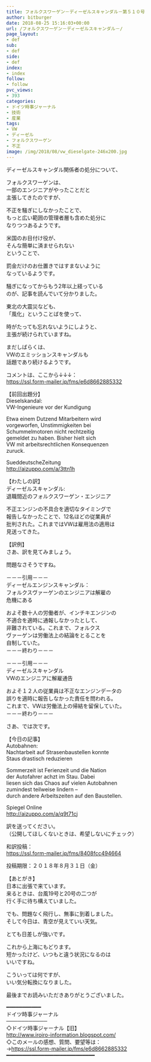 ```yaml
---
title: フォルクスワーゲン－ディーゼルスキャンダル－第５１０号
author: bitburger
date: 2018-08-25 15:16:03+00:00
url: /フォルクスワーゲン－ディーゼルスキャンダル－/
page_layout:
- def
sub:
- def
side:
- def
index:
- index
follow:
- follow
pvc_views:
- 393
categories:
- ドイツ時事ジャーナル
- 技術
- 産業
tags:
- VW
- ディーゼル
- フォルクスワーゲン
- 不正
image: /img/2018/08/vw_dieselgate-246x200.jpg
---
```

ディーゼルスキャンダル関係者の処分について、  
  
フォルクスワーゲンは、  
一部のエンジニアがやったことだと  
主張してきたのですが、  
  
不正を騒ぎにしなかったことで、  
もっと広い範囲の管理者層も含めた処分に  
なりつつあるようです。

米国のお目付け役が、  
そんな簡単に済ませられない  
ということで、  
  
罰金だけのお仕置きではすまないように  
なっているようです。

騒ぎになってからもう2年以上経っている  
のが、記事を読んでいて分かりました。  
  
東北の大震災なども、  
「風化」ということばを使って、  
  
時がたっても忘れないようにしようと、  
主張が続けられていますね。

まだしばらくは、  
VWのエミッションスキャンダルも  
話題であり続けるようです。

コメントは、ここから↓↓↓：  
<https://ssl.form-mailer.jp/fms/e6d8662885332>

【前回出題分】  
Dieselskandal:  
VW-Ingenieure vor der Kundigung  
  
Etwa einem Dutzend Mitarbeitern wird  
vorgeworfen, Unstimmigkeiten bei  
Schummelmotoren nicht rechtzeitig  
gemeldet zu haben. Bisher hielt sich  
VW mit arbeitsrechtlichen Konsequenzen  
zuruck.  
  
SueddeutscheZeitung  
<http://aizuppo.com/a/3ttn1h>

【わたしの訳】  
ディーゼルスキャンダル:  
退職間近のフォルクスワーゲン・エンジニア  
  
不正エンジンの不具合を適切なタイミングで  
報告しなかったことで、12名ほどの従業員が  
批判された。これまではVWは雇用法の適用は  
見送ってきた。

【訳例】  
さあ、訳を見てみましょう。  
  
問題なさそうですね。

－－－引用－－－  
ディーゼルエンジンスキャンダル：  
フォルクスヴァーゲンのエンジニアは解雇の  
危機にある  
  
およそ数十人の労働者が、インチキエンジンの  
不適合を適時に通報しなかったとして、  
非難されている。これまで、フォルクス  
ヴァーゲンは労働法上の結論をとることを  
自制していた。  
－－－終わり－－－

－－－引用－－－  
ディーゼルスキャンダル  
VWのエンジニアに解雇通告  
  
およそ１２人の従業員は不正なエンジンデータの  
誤りを適時に報告しなかった責任を問われる。  
これまで、VWは労働法上の帰結を留保していた。  
－－－終わり－－－

さあ、では次です。  
  
【今日の記事】  
Autobahnen:  
Nachtarbeit auf Strasenbaustellen konnte  
Staus drastisch reduzieren  
  
Sommerzeit ist Ferienzeit und die Nation  
der Autofahrer achzt im Stau. Dabei  
liesen sich das Chaos auf vielen Autobahnen  
zumindest teilweise lindern &#8211;  
durch andere Arbeitszeiten auf den Baustellen.  
  
Spiegel Online  
<http://aizuppo.com/a/q9t71cj>

訳を送ってください。  
（公開してほしくないときは、希望しないにチェック）  
  
和訳投稿：  
 <https://ssl.form-mailer.jp/fms/8408fcc494664>  
  
投稿期限：２０１８年８月３１日（金）

【あとがき】  
日本に出張で来ています。  
来るときは、台風19号と20号の二つが  
行く手に待ち構えていました。  
  
でも、問題なく飛行し、無事に到着しました。  
そして今日は、青空が見えていい天気。  
  
とても日差しが強いです。  
  
これから上海にもどります。  
短かったけど、いつもと違う状況になるのは  
いいですね。  
  
こういっては何ですが、  
いい気分転換になりました。  
  
最後までお読みいただきありがとうございました。

━━━━━━━━━━━  
ドイツ時事ジャーナル  
───────────  
◇ドイツ時事ジャーナル【旧】  
<http://www.iroiro-information.blogspot.com/>  
◇このメールの感想、質問、要望等は：  
-><https://ssl.form-mailer.jp/fms/e6d8662885332>  
━━━━━━━━━━━━━━━━━━━━━━━━━━━━